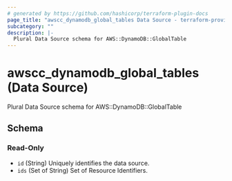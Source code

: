 ```yaml
---
# generated by https://github.com/hashicorp/terraform-plugin-docs
page_title: "awscc_dynamodb_global_tables Data Source - terraform-provider-awscc"
subcategory: ""
description: |-
  Plural Data Source schema for AWS::DynamoDB::GlobalTable
---
```


# awscc_dynamodb_global_tables (Data Source)

Plural Data Source schema for AWS::DynamoDB::GlobalTable



<!-- schema generated by tfplugindocs -->
## Schema

### Read-Only

- `id` (String) Uniquely identifies the data source.
- `ids` (Set of String) Set of Resource Identifiers.
